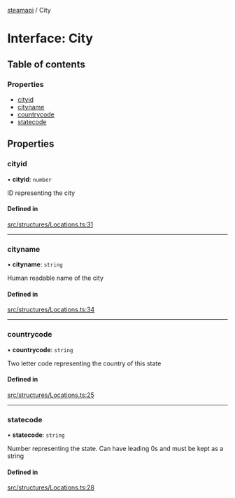 [steamapi](../README.md) / City

# Interface: City

## Table of contents

### Properties

- [cityid](City.md#cityid)
- [cityname](City.md#cityname)
- [countrycode](City.md#countrycode)
- [statecode](City.md#statecode)

## Properties

### cityid

• **cityid**: `number`

ID representing the city

#### Defined in

[src/structures/Locations.ts:31](https://github.com/xDimGG/node-steamapi/blob/b7dfdb7/src/structures/Locations.ts#L31)

___

### cityname

• **cityname**: `string`

Human readable name of the city

#### Defined in

[src/structures/Locations.ts:34](https://github.com/xDimGG/node-steamapi/blob/b7dfdb7/src/structures/Locations.ts#L34)

___

### countrycode

• **countrycode**: `string`

Two letter code representing the country of this state

#### Defined in

[src/structures/Locations.ts:25](https://github.com/xDimGG/node-steamapi/blob/b7dfdb7/src/structures/Locations.ts#L25)

___

### statecode

• **statecode**: `string`

Number representing the state. Can have leading 0s and must be kept as a string

#### Defined in

[src/structures/Locations.ts:28](https://github.com/xDimGG/node-steamapi/blob/b7dfdb7/src/structures/Locations.ts#L28)
